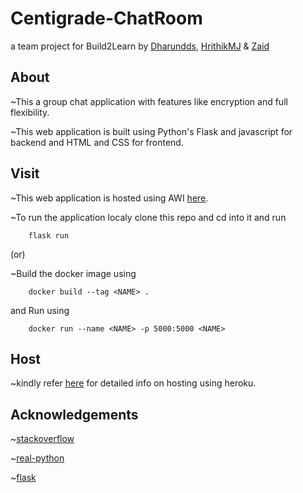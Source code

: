 # Centigrade-ChatRoom

 a team project for Build2Learn by [Dharundds](https://github.com/Dharundds), [HrithikMJ](https://github.com/HrithikMJ) & [Zaid](https://github.com/Zaid316)
 

## About

~This a group chat application with features like encryption and full flexibility.

~This web application is built using Python's Flask and javascript for backend and HTML and CSS for frontend.


## Visit

~This web application is hosted using AWI [here](http://centigrade-chatroom.southindia.azurecontainer.io:5000/).



~To run the application localy clone this repo and cd into it and run 

        flask run 

(or) 

~Build the docker image using 

        docker build --tag <NAME> .
and Run using 

        docker run --name <NAME> -p 5000:5000 <NAME>




## Host
  
~kindly refer [here](https://github.com/Dharundds/ChatRoom/blob/main/host.md) for detailed info on hosting using heroku.


## Acknowledgements

~[stackoverflow](https://stackoverflow.com/questions/41804507/h14-error-in-heroku-no-web-processes-running)

~[real-python](https://realpython.com/flask-by-example-part-1-project-setup/) 

~[flask](https://flask-doc.readthedocs.io/en/latest/)
